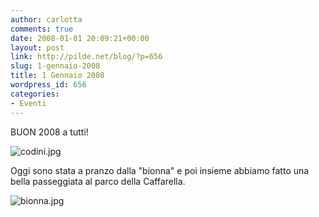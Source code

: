 ```yaml
---
author: carlotta
comments: true
date: 2008-01-01 20:09:21+00:00
layout: post
link: http://pilde.net/blog/?p=656
slug: 1-gennaio-2008
title: 1 Gennaio 2008
wordpress_id: 656
categories:
- Eventi
---
```


BUON 2008 a tutti!

![codini.jpg](http://pilde.net/blog/wp-content/uploads/2008/01/codini.jpg)

Oggi sono stata a pranzo dalla "bionna" e poi insieme abbiamo fatto una bella passeggiata al parco della Caffarella.

![bionna.jpg](http://pilde.net/blog/wp-content/uploads/2008/01/bionna.jpg)





